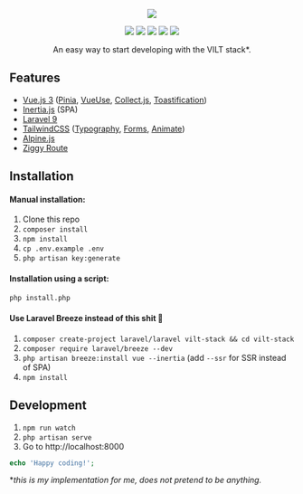 <p align="center">
    <img src="https://user-images.githubusercontent.com/19103498/168256464-76356d9a-a679-45c6-9993-e5be7be5c1ee.png">
</p>

<p align="center">
    <img src="https://img.shields.io/badge/Vue.js-v3.x-32a87d?style=flat&logo=vue.js">
    <img src="https://img.shields.io/badge/Inertia.js-v0.6-c852ff?style=flat&logo=inertia.js">
    <img src="https://img.shields.io/badge/Laravel-v9.x-FF2D20?style=flat&logo=laravel&logoColor=fff">
    <img src="https://img.shields.io/badge/TailwindCSS-v3.x-458099?style=flat&logo=tailwindcss">
    <img src="https://img.shields.io/badge/Alpine.js-v3.x-4bbdbf?style=flat&logo=alpine.js">
</p>

<p align="center">
    An easy way to start developing with the VILT stack*.
</p>

## Features
- [Vue.js 3](https://vuejs.org/) ([Pinia](https://pinia.vuejs.org/), [VueUse](https://vueuse.org/), [Collect.js](https://collect.js.org/), [Toastification](https://vue-toastification.maronato.dev/))
- [Inertia.js](https://inertiajs.com/) (SPA)
- [Laravel 9](https://laravel.com/)
- [TailwindCSS](https://tailwindcss.com/) ([Typography](https://github.com/tailwindlabs/tailwindcss-typography), [Forms](https://github.com/tailwindlabs/tailwindcss-forms), [Animate](https://github.com/jamiebuilds/tailwindcss-animate))
- [Alpine.js](https://alpinejs.dev/)
- [Ziggy Route](https://github.com/tighten/ziggy)

## Installation

#### Manual installation:

1. Clone this repo
2. `composer install`
3. `npm install`
4. `cp .env.example .env`
5. `php artisan key:generate`

#### Installation using a script:

```bash
php install.php
```

#### Use Laravel Breeze instead of this shit 🤟

1. `composer create-project laravel/laravel vilt-stack && cd vilt-stack`
2. `composer require laravel/breeze --dev`
3. `php artisan breeze:install vue --inertia` (add `--ssr` for SSR instead of SPA)
4. `npm install`

## Development

1. `npm run watch`
2. `php artisan serve`
3. Go to http://localhost:8000

```php
echo 'Happy coding!';
```

**this is my implementation for me, does not pretend to be anything.*

